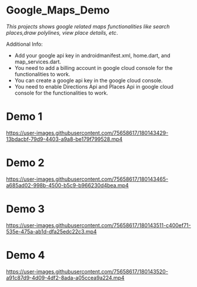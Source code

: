 # Google_Maps_Demo
_This projects shows google related maps functionalities like search places,draw polylines, view place details, etc_.

Additional Info:
- Add your google api key in androidmanifest.xml, home.dart, and map_services.dart.
- You need to add a billing account in google cloud console for the functionalities to work.
- You can create a google api key in the google cloud console.
- You need to enable Directions Api and Places Api in google cloud console for the functionalities to work.

# Demo 1
https://user-images.githubusercontent.com/75658617/180143429-13bdacbf-79d9-4403-a9a8-be179f799528.mp4

# Demo 2
https://user-images.githubusercontent.com/75658617/180143465-a685ad02-998b-4500-b5c9-b966230d4bea.mp4

# Demo 3
https://user-images.githubusercontent.com/75658617/180143511-c400ef71-535e-475a-ab1d-dfa25edc22c3.mp4

# Demo 4
https://user-images.githubusercontent.com/75658617/180143520-a91c87d9-4d09-4df2-8ada-a05ccea9a224.mp4
